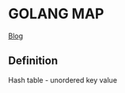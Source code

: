 # GOLANG MAP
[Blog](https://blog.golang.org/go-maps-in-action)

## Definition
Hash table - unordered key value
